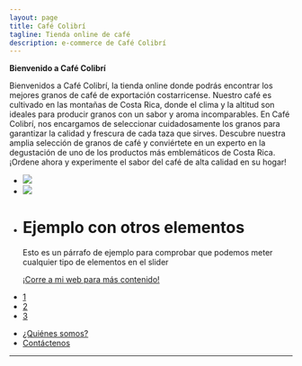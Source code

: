 ```yaml
---
layout: page
title: Café Colibrí
tagline: Tienda online de café
description: e-commerce de Café Colibrí
---
```


**Bienvenido a Café Colibrí**

Bienvenidos a Café Colibrí, la tienda online donde podrás encontrar los mejores granos de café de exportación costarricense. Nuestro café es cultivado en las montañas de Costa Rica, donde el clima y la altitud son ideales para producir granos con un sabor y aroma incomparables. En Café Colibrí, nos encargamos de seleccionar cuidadosamente los granos para garantizar la calidad y frescura de cada taza que sirves. Descubre nuestra amplia selección de granos de café y conviértete en un experto en la degustación de uno de los productos más emblemáticos de Costa Rica. ¡Ordene ahora y experimente el sabor del café de alta calidad en su hogar!

<div class="container">
  
  <ul class="slider">
    <li id="slide1">
      <img src="https://s3-us-west-2.amazonaws.com/s.cdpn.io/3947459/car.jpg"/>
    </li>
    <li id="slide2">
      <img src="https://s3-us-west-2.amazonaws.com/s.cdpn.io/3947459/sunset.jpg"/>
    </li>
    <li id="slide3">
      <h1>Ejemplo con otros elementos</h1>
      <p>Esto es un párrafo de ejemplo para comprobar que podemos meter cualquier tipo de elementos en el slider</p>
      <a href="https://kikopalomares.com/">¡Corre a mi web para más contenido!</a>
    </li>
  </ul>
  
  <ul class="menu">
    <li>
      <a href="#slide1">1</a>
    </li>
    <li>
      <a href="#slide2">2</a>
    </li>
     <li>
      <a href="#slide3">3</a>
    </li>
  </ul>
  
</div>



- [¿Quiénes somos?](pages/quienessomos.html)
- [Contáctenos](pages/contacto.html)


---

